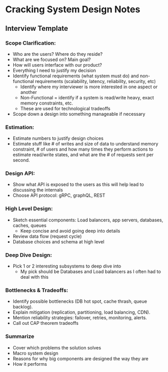 # Cracking System Design Notes
## Interview Template
### Scope Clarification:
- Who are the users? Where do they reside?
- What are we focused on? Main goal?
- How will users interface with our product?
- Everything I need to justify my decision
- Identify functional requirements (what system must do) and non-functional requirements (scalability, latency, reliability, security, etc)
    - Identify where my interviewer is more interested in one aspect or another
    - Non-Functional = identify if a system is read/write heavy, exact memory constraints, etc.
    - These are used for technological tradeoffs
- Scope down a design into something manageable if necessary

### Estimation:
- Estimate numbers to justify design choices
- Estimate stuff like # of writes and size of data to understand memory constraint, # of users and how many times they perform actions to estimate read/write states, and what are the # of requests sent per second.

### Design API:
- Show what API is exposed to the users as this will help lead to discussing the internals
- Choose API protocol: gRPC, graphQL, REST

### High Level Design:
- Sketch essential components: Load balancers, app servers, databases, caches, queues
    - Keep concise and avoid going deep into details
- Review data flow (request cycle)
- Database choices and schema at high level

### Deep Dive Design:
- Pick 1 or 2 interesting subsystems to deep dive into
    - My pick should be Databases and Load balancers as I often had to deal with this

### Bottlenecks & Tradeoffs:
- Identify possible bottlenecks (DB hot spot, cache thrash, queue backlog).
- Explain mitigation (replication, partitioning, load balancing, CDN).
- Mention reliability strategies: failover, retries, monitoring, alerts.
- Call out CAP theorem tradeoffs

### Summarize 
- Cover which problems the solution solves
- Macro system design
- Reasons for why big components are designed the way they are
- How it performs